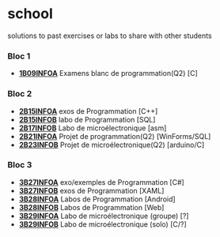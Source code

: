 # school
solutions to past exercises or labs to share with other students

### Bloc 1
* [__1B09INFOA__](https://github.com/namigyj/school/tree/master/1B09A) Examens blanc de programmation(Q2) [C]

### Bloc 2 
* [__2B15INFOA__](https://github.com/namigyj/school/tree/master/2B15A) exos de Programmation [C++]
* [__2B15INFOB__](https://github.com/namigyj/school/tree/master/2B15B) labo de Programmation [SQL]
* [__2B17INFOB__](https://github.com/namigyj/school/tree/master/2B17B) Labo de microélectronique [asm]
* [__2B21INFOA__](https://github.com/namigyj/school/tree/master/2B21A) Projet de programmation(Q2) [WinForms/SQL]
* [__2B23INFOB__](https://github.com/namigyj/school/tree/master/2B23B) Projet de microélectronique(Q2) [arduino/C]

### Bloc 3
* [__3B27INFOA__](https://github.com/namigyj/school/tree/master/3B27A) exo/exemples de Programmation [C#]
* [__3B27INFOB__](https://github.com/namigyj/school/tree/master/3B27B) exos de Programmation [XAML]
* [__3B28INFOA__](https://github.com/namigyj/school/tree/master/3B28A) Labos de Programmation [Android]
* [__3B28INFOB__](https://github.com/namigyj/school/tree/master/3B28B) Labos de Programmation [Web]
* [__3B29INFOA__](https://github.com/namigyj/school/tree/master/3B29A) Labo de microélectronique (groupe) [?]
* [__3B29INFOB__](https://github.com/namigyj/school/tree/master/3B29B) Labo de microélectronique (solo) [C/?]